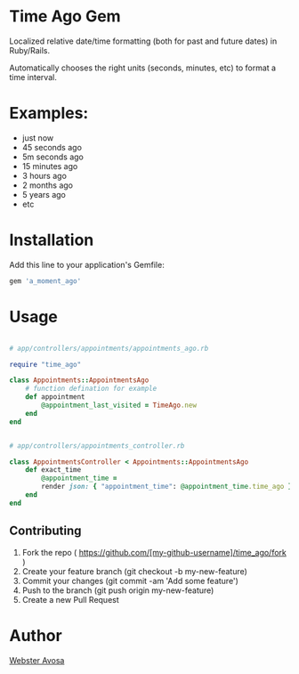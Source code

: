 # Time Ago Gem

Localized relative date/time formatting (both for past and future dates) in Ruby/Rails.

Automatically chooses the right units (seconds, minutes, etc) to format a time interval.

# Examples:
 * just now
 * 45 seconds ago
 * 5m seconds ago
 * 15 minutes ago
 * 3 hours ago
 * 2 months ago
 * 5 years ago
 * etc

# Installation

Add this line to your application's Gemfile:


```ruby
gem 'a_moment_ago'
```

# Usage 
```ruby

# app/controllers/appointments/appointments_ago.rb

require "time_ago"

class Appointments::AppointmentsAgo
    # function defination for example
    def appointment
        @appointment_last_visited = TimeAgo.new
    end
end


# app/controllers/appointments_controller.rb

class AppointmentsController < Appointments::AppointmentsAgo
    def exact_time
        @appointment_time = 
        render json: { "appointment_time": @appointment_time.time_ago }, status: :ok
    end
end
```

## Contributing
1. Fork the repo ( https://github.com/[my-github-username]/time_ago/fork )
2. Create your feature branch (git checkout -b my-new-feature)
3. Commit your changes (git commit -am 'Add some feature')
4. Push to the branch (git push origin my-new-feature)
5. Create a new Pull Request 

# Author 
[Webster Avosa](https://github.com/avosa)


